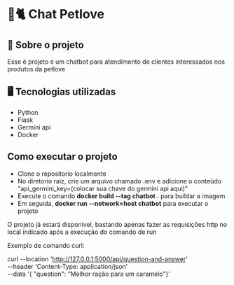 
# 🐶🐈 Chat Petlove

## 🚀 Sobre o projeto
  Esse é projeto é um chatbot para atendimento de clientes interessados nos produtos da petlove

## 🖥️  Tecnologias utilizadas
  - Python 
  - Flask
  - Germini api
  - Docker
  
## Como executar o projeto

 - Clone o repositorio localmente
 - No diretorio raiz, crie um arquivo chamado .env e adicione o conteúdo  "api_germini_key=(colocar sua chave do germini api aqui)"
 - Execute o comando **docker build --tag chatbot .** para buildar a imagem
 - Em seguida, **docker run --network=host chatbot** para executar o projeto

O projeto já estará disponivel, bastando apenas fazer as requisições http no local indicado após a execução do comando de run

Exemplo de comando curl:

curl --location 'http://127.0.0.1:5000/api/question-and-answer' \
--header 'Content-Type: application/json' \
--data  '{
"question": "Melhor ração para um caramelo"}'
